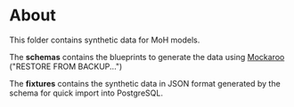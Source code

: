 # About

This folder contains synthetic data for MoH models.

The **schemas** contains the blueprints to generate the data using [Mockaroo](https://www.mockaroo.com/) ("RESTORE FROM BACKUP...")

The **fixtures** contains the synthetic data in JSON format generated by the schema for quick import into PostgreSQL.

